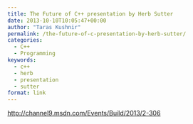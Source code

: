 ```yaml
---
title: The Future of C++ presentation by Herb Sutter
date: 2013-10-10T10:05:47+00:00
author: "Taras Kushnir"
permalink: /the-future-of-c-presentation-by-herb-sutter/
categories:
  - C++
  - Programming
keywords:
  - c++
  - herb
  - presentation
  - sutter
format: link
---
```

http://channel9.msdn.com/Events/Build/2013/2-306
